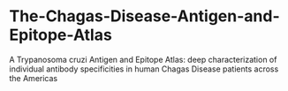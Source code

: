 # The-Chagas-Disease-Antigen-and-Epitope-Atlas
A Trypanosoma cruzi Antigen and Epitope Atlas: deep characterization of individual antibody specificities in human Chagas Disease patients across the Americas

